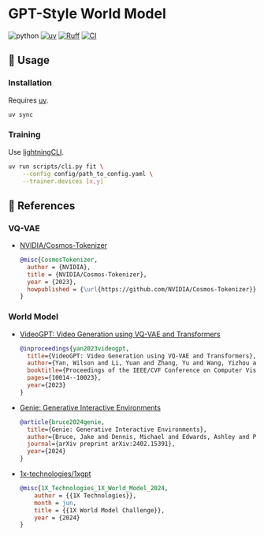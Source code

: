 # GPT-Style World Model

![python](https://img.shields.io/badge/python-3.10-blue)
[![uv](https://img.shields.io/endpoint?url=https://raw.githubusercontent.com/astral-sh/uv/main/assets/badge/v0.json)](https://github.com/astral-sh/uv)
[![Ruff](https://img.shields.io/endpoint?url=https://raw.githubusercontent.com/astral-sh/ruff/main/assets/badge/v2.json)](https://github.com/astral-sh/ruff)
[![CI](https://github.com/keio-crl/GPT-WorldModel/actions/workflows/ci.yaml/badge.svg)](https://github.com/keio-crl/GPT-WorldModel/actions/workflows/ci.yaml)

## 🚀 Usage

### Installation

Requires [uv](https://docs.astral.sh/uv/).

```bash
uv sync
```

### Training

Use [lightningCLI](https://lightning.ai/docs/pytorch/stable/api/lightning.pytorch.cli.LightningCLI.html).

```bash
uv run scripts/cli.py fit \
    --config config/path_to_config.yaml \
    --trainer.devices [x,y]
```

## 📕 References

### VQ-VAE

- [NVIDIA/Cosmos-Tokenizer](https://github.com/NVIDIA/Cosmos-Tokenizer)

    ```bibtex
    @misc{CosmosTokenizer,
      author = {NVIDIA},
      title = {NVIDIA/Cosmos-Tokenizer},
      year = {2023},
      howpublished = {\url{https://github.com/NVIDIA/Cosmos-Tokenizer}},
    }
    ```

### World Model

- [VideoGPT: Video Generation using VQ-VAE and Transformers](https://wilsonyan.com/videogpt/index.html)

    ```bibtex
    @inproceedings{yan2023videogpt,
      title={VideoGPT: Video Generation using VQ-VAE and Transformers},
      author={Yan, Wilson and Li, Yuan and Zhang, Yu and Wang, Yizhou and Chen, Xilin and Liu, Ziwei and Lu, Jiwen and Zhou, Ming and Yang, Jian},
      booktitle={Proceedings of the IEEE/CVF Conference on Computer Vision and Pattern Recognition},
      pages={10014--10023},
      year={2023}
    }

- [Genie: Generative Interactive Environments](https://sites.google.com/view/genie-2024/home)

    ```bibtex
    @article{bruce2024genie,
      title={Genie: Generative Interactive Environments},
      author={Bruce, Jake and Dennis, Michael and Edwards, Ashley and Parker-Holder, Jack and Shi, Yuge and Hughes, Edward and Lai, Matthew and Mavalankar, Aditi and Steigerwald, Richie and Apps, Chris and others},
      journal={arXiv preprint arXiv:2402.15391},
      year={2024}
    }
    ```

- [1x-technologies/1xgpt](https://github.com/1x-technologies/1xgpt)

    ```bibtex
    @misc{1X_Technologies_1X_World_Model_2024,
        author = {{1X Technologies}},
        month = jun,
        title = {{1X World Model Challenge}},
        year = {2024}
    }
    ```
